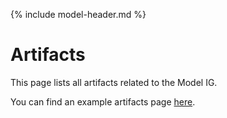 {% include model-header.md %}

# Artifacts

This page lists all artifacts related to the Model IG.

You can find an example artifacts page [here](artifacts.html).